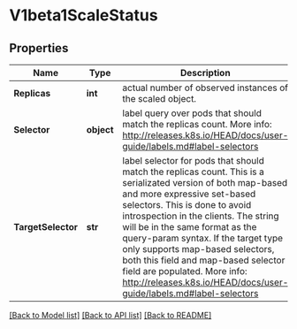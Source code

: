 # V1beta1ScaleStatus

## Properties
Name | Type | Description | Notes
------------ | ------------- | ------------- | -------------
**Replicas** | **int** | actual number of observed instances of the scaled object. | 
**Selector** | **object** | label query over pods that should match the replicas count. More info: http://releases.k8s.io/HEAD/docs/user-guide/labels.md#label-selectors | [optional] 
**TargetSelector** | **str** | label selector for pods that should match the replicas count. This is a serializated version of both map-based and more expressive set-based selectors. This is done to avoid introspection in the clients. The string will be in the same format as the query-param syntax. If the target type only supports map-based selectors, both this field and map-based selector field are populated. More info: http://releases.k8s.io/HEAD/docs/user-guide/labels.md#label-selectors | [optional] 

[[Back to Model list]](../README.md#documentation-for-models) [[Back to API list]](../README.md#documentation-for-api-endpoints) [[Back to README]](../README.md)


